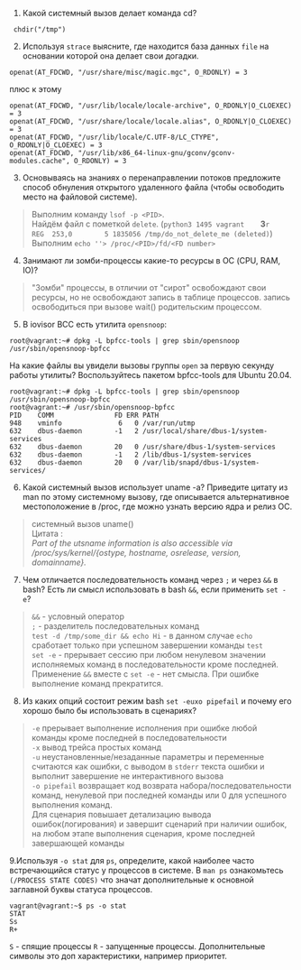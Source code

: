 1. Какой системный вызов делает команда cd? 

``` chdir("/tmp")```    


2. Используя ```strace``` выясните, где находится база данных ```file``` на основании которой она делает свои догадки.

```
openat(AT_FDCWD, "/usr/share/misc/magic.mgc", O_RDONLY) = 3
```
плюс к этому 
```
openat(AT_FDCWD, "/usr/lib/locale/locale-archive", O_RDONLY|O_CLOEXEC) = 3
openat(AT_FDCWD, "/usr/share/locale/locale.alias", O_RDONLY|O_CLOEXEC) = 3
openat(AT_FDCWD, "/usr/lib/locale/C.UTF-8/LC_CTYPE", O_RDONLY|O_CLOEXEC) = 3
openat(AT_FDCWD, "/usr/lib/x86_64-linux-gnu/gconv/gconv-modules.cache", O_RDONLY) = 3
```

3. Основываясь на знаниях о перенаправлении потоков предложите способ обнуления открытого удаленного файла (чтобы освободить место на файловой системе).  
>Выполним команду ```lsof -p <PID>```.  
Найдём файл с пометкой `delete`. (`python3 1495 vagrant    `**3**`r   REG  253,0        5 1835056 /tmp/do_not_delete_me (deleted)`)  
Выполним ```echo ''> /proc/<PID>/fd/<FD number>```    


4. Занимают ли зомби-процессы какие-то ресурсы в ОС (CPU, RAM, IO)?  
>"Зомби" процессы, в отличии от "сирот" освобождают свои ресурсы, но не освобождают запись в таблице процессов. 
запись освободиться при вызове wait() родительским процессом. 




5. В iovisor BCC есть утилита `opensnoop`:
```
root@vagrant:~# dpkg -L bpfcc-tools | grep sbin/opensnoop
/usr/sbin/opensnoop-bpfcc
```
На какие файлы вы увидели вызовы группы `open` за первую секунду работы утилиты? Воспользуйтесь пакетом bpfcc-tools для Ubuntu 20.04.

```
root@vagrant:~# dpkg -L bpfcc-tools | grep sbin/opensnoop
/usr/sbin/opensnoop-bpfcc
root@vagrant:~# /usr/sbin/opensnoop-bpfcc
PID    COMM               FD ERR PATH
948    vminfo              6   0 /var/run/utmp
632    dbus-daemon        -1   2 /usr/local/share/dbus-1/system-services
632    dbus-daemon        20   0 /usr/share/dbus-1/system-services
632    dbus-daemon        -1   2 /lib/dbus-1/system-services
632    dbus-daemon        20   0 /var/lib/snapd/dbus-1/system-services/
```
6. Какой системный вызов использует uname -a? Приведите цитату из man по этому системному вызову, где описывается альтернативное местоположение в /proc, где можно узнать версию ядра и релиз ОС.  
>системный вызов uname()  
Цитата :  
>     *Part of the utsname information is also accessible  via  /proc/sys/kernel/{ostype, hostname, osrelease, version, domainname}.*

7. Чем отличается последовательность команд через `;` и через `&&` в bash? Есть ли смысл использовать в bash `&&`, если применить `set -e`?
>`&&` - условный оператор   
`;`  - разделитель последовательных команд  
`test -d /tmp/some_dir && echo Hi` - в данном случае `echo` сработает только при успешном завершении команды `test`  
`set -e` - прерывает сессию при любом ненулевом значении исполняемых команд в последовательности кроме последней. 
Применение `&&`  вместе с `set -e` - нет смысла. При ошибке выполнение команд прекратится.

8. Из каких опций состоит режим bash `set -euxo pipefail` и почему его хорошо было бы использовать в сценариях? 
>`-e` прерывает выполнение исполнения при ошибке любой команды кроме последней в последовательности   
`-x` вывод трейса простых команд   
`-u` неустановленные/незаданные параметры и переменные считаются как ошибки, с выводом в `stderr` текста ошибки и выполнит завершение не интерактивного вызова  
`-o pipefail` возвращает код возврата набора/последовательности команд, ненулевой при последней команды или 0 для успешного выполнения команд.  
Для сценария повышает детализацию вывода ошибок(логирования) 
и завершит сценарий при наличии ошибок, на любом этапе выполнения сценария, кроме последней завершающей команды

9.Используя `-o stat` для `ps`, определите, какой наиболее часто встречающийся статус у процессов в системе. В `man ps` ознакомьтесь `(/PROCESS STATE CODES)` что значат дополнительные к основной заглавной буквы статуса процессов.   
```
vagrant@vagrant:~$ ps -o stat
STAT
Ss
R+
```
`S` - спящие процессы
`R` - запущенные процессы. Дополнительные символы это доп характеристики, например приоритет.